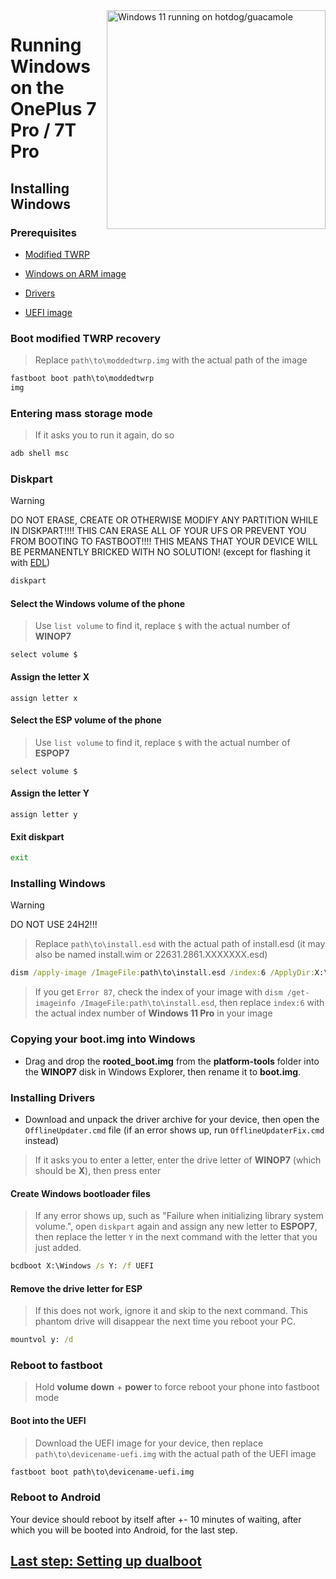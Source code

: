 <img align="right" src="https://github.com/n00b69/woa-op7/blob/main/op7.png" width="350" alt="Windows 11 running on hotdog/guacamole">

# Running Windows on the OnePlus 7 Pro / 7T Pro

## Installing Windows

### Prerequisites
- [Modified TWRP](https://github.com/n00b69/woa-op7/releases/download/Files/moddedtwrp.img)

- [Windows on ARM image](https://arkt-7.github.io/woawin/)
  
- [Drivers](https://github.com/n00b69/woa-op7/releases/tag/Drivers)

- [UEFI image](https://github.com/n00b69/woa-op7/releases/tag/UEFI)

### Boot modified TWRP recovery
> Replace `path\to\moddedtwrp.img` with the actual path of the image
```cmd
fastboot boot path\to\moddedtwrp
img
```

### Entering mass storage mode
> If it asks you to run it again, do so
```cmd
adb shell msc
```

### Diskpart
> [!WARNING]
> DO NOT ERASE, CREATE OR OTHERWISE MODIFY ANY PARTITION WHILE IN DISKPART!!!! THIS CAN ERASE ALL OF YOUR UFS OR PREVENT YOU FROM BOOTING TO FASTBOOT!!!! THIS MEANS THAT YOUR DEVICE WILL BE PERMANENTLY BRICKED WITH NO SOLUTION! (except for flashing it with [EDL](edl.md))
```cmd
diskpart
```

#### Select the Windows volume of the phone
> Use `list volume` to find it, replace `$` with the actual number of **WINOP7**
```diskpart
select volume $
``` 

#### Assign the letter X
```diskpart
assign letter x
``` 

#### Select the ESP volume of the phone
> Use `list volume` to find it, replace `$` with the actual number of **ESPOP7**
```diskpart
select volume $
``` 

#### Assign the letter Y
```diskpart
assign letter y
```

#### Exit diskpart
```cmd
exit
```

### Installing Windows
> [!Warning]
> DO NOT USE 24H2!!!

> Replace `path\to\install.esd` with the actual path of install.esd (it may also be named install.wim or 22631.2861.XXXXXXX.esd)

```cmd
dism /apply-image /ImageFile:path\to\install.esd /index:6 /ApplyDir:X:\
```

> If you get `Error 87`, check the index of your image with `dism /get-imageinfo /ImageFile:path\to\install.esd`, then replace `index:6` with the actual index number of **Windows 11 Pro** in your image

### Copying your boot.img into Windows
- Drag and drop the **rooted_boot.img** from the **platform-tools** folder into the **WINOP7** disk in Windows Explorer, then rename it to **boot.img**.

### Installing Drivers
- Download and unpack the driver archive for your device, then open the `OfflineUpdater.cmd` file (if an error shows up, run `OfflineUpdaterFix.cmd` instead)

> If it asks you to enter a letter, enter the drive letter of **WINOP7** (which should be **X**), then press enter
  
#### Create Windows bootloader files
> If any error shows up, such as "Failure when initializing library system volume.", open `diskpart` again and assign any new letter to **ESPOP7**, then replace the letter `Y` in the next command with the letter that you just added.
```cmd
bcdboot X:\Windows /s Y: /f UEFI
```

#### Remove the drive letter for ESP
> If this does not work, ignore it and skip to the next command. This phantom drive will disappear the next time you reboot your PC.
```cmd
mountvol y: /d
```

### Reboot to fastboot
> Hold **volume down** + **power** to force reboot your phone into fastboot mode


#### Boot into the UEFI
> Download the UEFI image for your device, then replace `path\to\devicename-uefi.img` with the actual path of the UEFI image
```cmd
fastboot boot path\to\devicename-uefi.img
```

### Reboot to Android
Your device should reboot by itself after +- 10 minutes of waiting, after which you will be booted into Android, for the last step.

## [Last step: Setting up dualboot](/guide/4-dualboot.md)

















